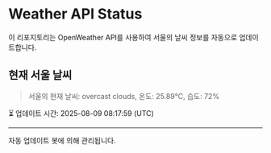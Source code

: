 
# Weather API Status

이 리포지토리는 OpenWeather API를 사용하여 서울의 날씨 정보를 자동으로 업데이트합니다.

## 현재 서울 날씨
> 서울의 현재 날씨: overcast clouds, 온도: 25.89°C, 습도: 72%

⏳ 업데이트 시간: 2025-08-09 08:17:59 (UTC)

---
자동 업데이트 봇에 의해 관리됩니다.
